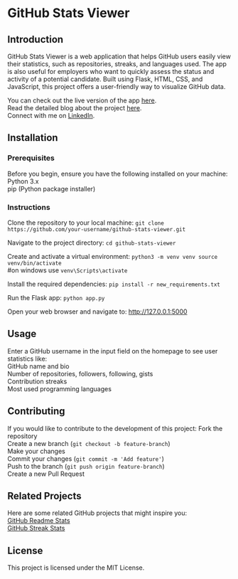 # GitHub Stats Viewer
## Introduction
GitHub Stats Viewer is a web application that helps GitHub users easily view their statistics, such as repositories, streaks, and languages used. The app is also useful for employers who want to quickly assess the status and activity of a potential candidate. Built using Flask, HTML, CSS, and JavaScript, this project offers a user-friendly way to visualize GitHub data.

You can check out the live version of the app [here](https://git-status-viewer-production.up.railway.app/).  
Read the detailed blog about the project [here](https://www.linkedin.com/pulse/github-stats-viewer-my-journey-building-user-friendly-sumeya-muhammed-mne5c/?trackingId=BvG%2F30D4SJG3YrE1Z6YhjA%3D%3D).  
Connect with me on [LinkedIn](https://www.linkedin.com/in/sumeya-muhammed-a83168319/).

## Installation
### Prerequisites
Before you begin, ensure you have the following installed on your machine:  
Python 3.x  
pip (Python package installer)

### Instructions
Clone the repository to your local machine:
`git clone https://github.com/your-username/github-stats-viewer.git`

Navigate to the project directory:
`cd github-stats-viewer`

Create and activate a virtual environment:
`python3 -m venv venv
source venv/bin/activate`  
#on windows use `venv\Scripts\activate` 
 
Install the required dependencies:
`pip install -r new_requirements.txt`

Run the Flask app:
`python app.py`

Open your web browser and navigate to:
http://127.0.0.1:5000

## Usage
Enter a GitHub username in the input field on the homepage to see user statistics like:  
GitHub name and bio  
Number of repositories, followers, following, gists  
Contribution streaks  
Most used programming languages  

## Contributing
If you would like to contribute to the development of this project:
Fork the repository  
Create a new branch (`git checkout -b feature-branch`)  
Make your changes  
Commit your changes (`git commit -m 'Add feature'`)  
Push to the branch (`git push origin feature-branch`)  
Create a new Pull Request  

## Related Projects
Here are some related GitHub projects that might inspire you:  
[GitHub Readme Stats](https://github.com/anuraghazra/github-readme-stats)  
[GitHub Streak Stats](https://github.com/DenverCoder1/github-readme-streak-stats)

## License
This project is licensed under the MIT License.
